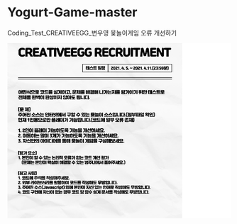 # Yogurt-Game-master
Coding_Test_CREATIVEEGG_변우영
  윷놀이게임 오류 개선하기

![regex](./CREATIVEEGG_RECRUITMENT.jpg)


